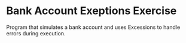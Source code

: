 # Bank Account Exeptions Exercise

Program that simulates a bank account and uses Excessions to handle errors during execution.
